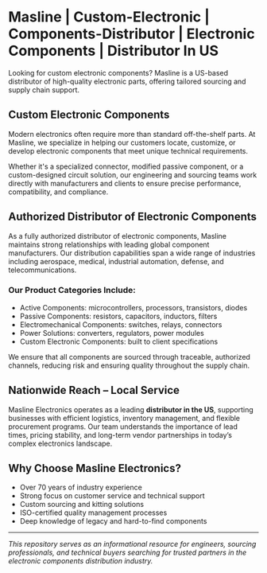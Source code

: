 # Masline | Custom-Electronic | Components-Distributor | Electronic Components | Distributor In US
Looking for custom electronic components? Masline is a US-based distributor of high-quality electronic parts, offering tailored sourcing and supply chain support.

## Custom Electronic Components

Modern electronics often require more than standard off-the-shelf parts. At Masline, we specialize in helping our customers locate, customize, or develop electronic components that meet unique technical requirements.

Whether it's a specialized connector, modified passive component, or a custom-designed circuit solution, our engineering and sourcing teams work directly with manufacturers and clients to ensure precise performance, compatibility, and compliance.

## Authorized Distributor of Electronic Components

As a fully authorized distributor of electronic components, Masline maintains strong relationships with leading global component manufacturers. Our distribution capabilities span a wide range of industries including aerospace, medical, industrial automation, defense, and telecommunications.

### Our Product Categories Include:

- Active Components: microcontrollers, processors, transistors, diodes
- Passive Components: resistors, capacitors, inductors, filters
- Electromechanical Components: switches, relays, connectors
- Power Solutions: converters, regulators, power modules
- Custom Electronic Components: built to client specifications

We ensure that all components are sourced through traceable, authorized channels, reducing risk and ensuring quality throughout the supply chain.

## Nationwide Reach – Local Service

Masline Electronics operates as a leading **distributor in the US**, supporting businesses with efficient logistics, inventory management, and flexible procurement programs. Our team understands the importance of lead times, pricing stability, and long-term vendor partnerships in today’s complex electronics landscape.

## Why Choose Masline Electronics?

- Over 70 years of industry experience
- Strong focus on customer service and technical support
- Custom sourcing and kitting solutions
- ISO-certified quality management processes
- Deep knowledge of legacy and hard-to-find components

---

*This repository serves as an informational resource for engineers, sourcing professionals, and technical buyers searching for trusted partners in the electronic components distribution industry.*
